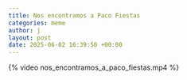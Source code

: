 ```yaml
---
title: Nos encontramos a Paco Fiestas
categories: meme
author: j
layout: post
date: 2025-06-02 16:39:50 +00:00
---
```


{% video nos_encontramos_a_paco_fiestas.mp4 %}